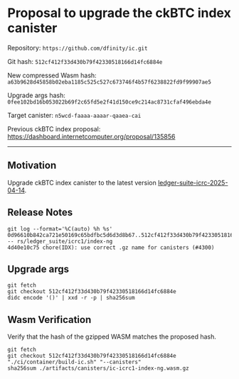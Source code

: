 # Proposal to upgrade the ckBTC index canister

Repository: `https://github.com/dfinity/ic.git`

Git hash: `512cf412f33d430b79f42330518166d14fc6884e`

New compressed Wasm hash: `a63b9628d45858b02eba1185c525c527c673746f4b57f6238822fd9f99907ae5`

Upgrade args hash: `0fee102bd16b053022b69f2c65fd5e2f41d150ce9c214ac8731cfaf496ebda4e`

Target canister: `n5wcd-faaaa-aaaar-qaaea-cai`

Previous ckBTC index proposal: https://dashboard.internetcomputer.org/proposal/135856

---

## Motivation

Upgrade ckBTC index canister to the latest
version [ledger-suite-icrc-2025-04-14](https://github.com/dfinity/ic/releases/tag/ledger-suite-icrc-2025-04-14).

## Release Notes

```
git log --format='%C(auto) %h %s' 0d96610b842ca721e50169c65bdfbc5d6d3d8b67..512cf412f33d430b79f42330518166d14fc6884e -- rs/ledger_suite/icrc1/index-ng
4d40e10c75 chore(IDX): use correct .gz name for canisters (#4300)
 ```

## Upgrade args

```
git fetch
git checkout 512cf412f33d430b79f42330518166d14fc6884e
didc encode '()' | xxd -r -p | sha256sum
```

## Wasm Verification

Verify that the hash of the gzipped WASM matches the proposed hash.

```
git fetch
git checkout 512cf412f33d430b79f42330518166d14fc6884e
"./ci/container/build-ic.sh" "--canisters"
sha256sum ./artifacts/canisters/ic-icrc1-index-ng.wasm.gz
```